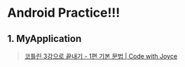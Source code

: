 # Android Practice!!!

  ## 1. MyApplication

  > [코틀린 3강으로 끝내기 - 1편 기본 문법 | Code with Joyce](https://www.youtube.com/watch?v=IDVnZPjRCYg)